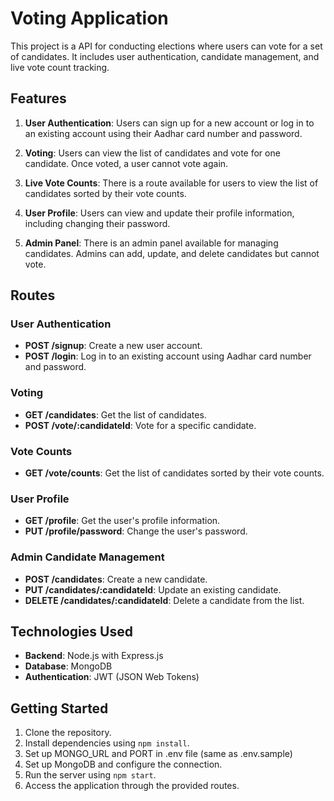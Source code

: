 # Voting Application

This project is a API for conducting elections where users can vote for a set of candidates. It includes user authentication, candidate management, and live vote count tracking.

## Features

1. **User Authentication**: Users can sign up for a new account or log in to an existing account using their Aadhar card number and password.

2. **Voting**: Users can view the list of candidates and vote for one candidate. Once voted, a user cannot vote again.

3. **Live Vote Counts**: There is a route available for users to view the list of candidates sorted by their vote counts.

4. **User Profile**: Users can view and update their profile information, including changing their password.

5. **Admin Panel**: There is an admin panel available for managing candidates. Admins can add, update, and delete candidates but cannot vote.

## Routes

### User Authentication

- **POST /signup**: Create a new user account.
- **POST /login**: Log in to an existing account using Aadhar card number and password.

### Voting

- **GET /candidates**: Get the list of candidates.
- **POST /vote/:candidateId**: Vote for a specific candidate.

### Vote Counts

- **GET /vote/counts**: Get the list of candidates sorted by their vote counts.

### User Profile

- **GET /profile**: Get the user's profile information.
- **PUT /profile/password**: Change the user's password.

### Admin Candidate Management

- **POST /candidates**: Create a new candidate.
- **PUT /candidates/:candidateId**: Update an existing candidate.
- **DELETE /candidates/:candidateId**: Delete a candidate from the list.

## Technologies Used

<!-- - **Frontend**: HTML, CSS, JavaScript (or any frontend framework like React, Angular, Vue.js) -->

- **Backend**: Node.js with Express.js
- **Database**: MongoDB
- **Authentication**: JWT (JSON Web Tokens)

## Getting Started

1. Clone the repository.
2. Install dependencies using `npm install`.
3. Set up MONGO_URL and PORT in .env file (same as .env.sample) 
4. Set up MongoDB and configure the connection.
5. Run the server using `npm start`.
6. Access the application through the provided routes.
